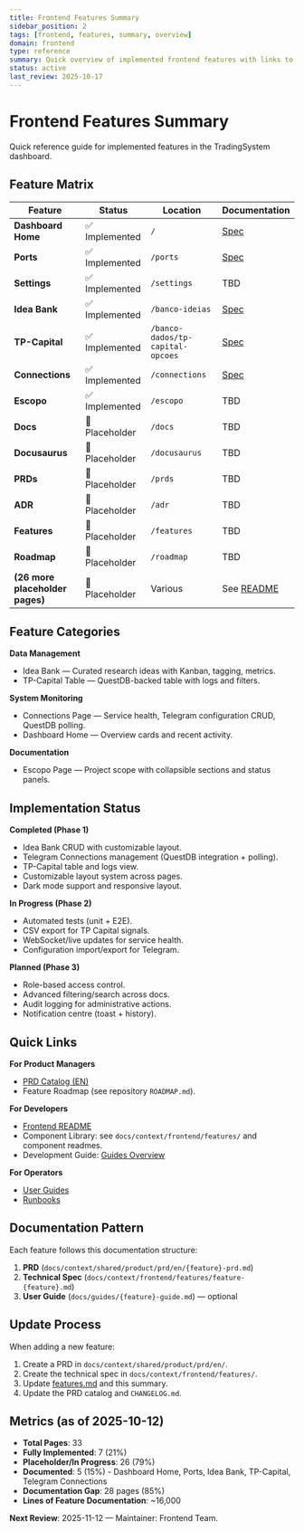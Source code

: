 ```yaml
---
title: Frontend Features Summary
sidebar_position: 2
tags: [frontend, features, summary, overview]
domain: frontend
type: reference
summary: Quick overview of implemented frontend features with links to detailed documentation
status: active
last_review: 2025-10-17
---
```


# Frontend Features Summary

Quick reference guide for implemented features in the TradingSystem dashboard.

## Feature Matrix

| Feature | Status | Location | Documentation |
|---------|--------|----------|---------------|
| **Dashboard Home** | ✅ Implemented | `/` | [Spec](feature-dashboard-home.md) |
| **Ports** | ✅ Implemented | `/ports` | [Spec](feature-ports-page.md) |
| **Settings** | ✅ Implemented | `/settings` | TBD |
| **Idea Bank** | ✅ Implemented | `/banco-ideias` | [Spec](feature-idea-bank.md) |
| **TP-Capital** | ✅ Implemented | `/banco-dados/tp-capital-opcoes` | [Spec](feature-tp-capital-signals.md) |
| **Connections** | ✅ Implemented | `/connections` | [Spec](feature-telegram-connections.md) |
| **Escopo** | ✅ Implemented | `/escopo` | TBD |
| **Docs** | 🚧 Placeholder | `/docs` | TBD |
| **Docusaurus** | 🚧 Placeholder | `/docusaurus` | TBD |
| **PRDs** | 🚧 Placeholder | `/prds` | TBD |
| **ADR** | 🚧 Placeholder | `/adr` | TBD |
| **Features** | 🚧 Placeholder | `/features` | TBD |
| **Roadmap** | 🚧 Placeholder | `/roadmap` | TBD |
| **(26 more placeholder pages)** | 🚧 Placeholder | Various | See [README](../README.md) |

## Feature Categories

**Data Management**
- Idea Bank — Curated research ideas with Kanban, tagging, metrics.
- TP-Capital Table — QuestDB-backed table with logs and filters.

**System Monitoring**
- Connections Page — Service health, Telegram configuration CRUD, QuestDB polling.
- Dashboard Home — Overview cards and recent activity.

**Documentation**
- Escopo Page — Project scope with collapsible sections and status panels.

## Implementation Status

**Completed (Phase 1)**
- Idea Bank CRUD with customizable layout.
- Telegram Connections management (QuestDB integration + polling).
- TP-Capital table and logs view.
- Customizable layout system across pages.
- Dark mode support and responsive layout.

**In Progress (Phase 2)**
- Automated tests (unit + E2E).
- CSV export for TP Capital signals.
- WebSocket/live updates for service health.
- Configuration import/export for Telegram.

**Planned (Phase 3)**
- Role-based access control.
- Advanced filtering/search across docs.
- Audit logging for administrative actions.
- Notification centre (toast + history).

## Quick Links

**For Product Managers**
- [PRD Catalog (EN)](../../shared/product/prd/en/README.md)
- Feature Roadmap (see repository `ROADMAP.md`).

**For Developers**
- [Frontend README](../README.md)
- Component Library: see `docs/context/frontend/features/` and component readmes.
- Development Guide: [Guides Overview](../guides/README.md)

**For Operators**
- [User Guides](../guides/README.md)
- [Runbooks](../../shared/runbooks/README.md)

## Documentation Pattern

Each feature follows this documentation structure:
1. **PRD** (`docs/context/shared/product/prd/en/{feature}-prd.md`)
2. **Technical Spec** (`docs/context/frontend/features/feature-{feature}.md`)
3. **User Guide** (`docs/guides/{feature}-guide.md`) — optional

## Update Process

When adding a new feature:
1. Create a PRD in `docs/context/shared/product/prd/en/`.
2. Create the technical spec in `docs/context/frontend/features/`.
3. Update [features.md](features.md) and this summary.
4. Update the PRD catalog and `CHANGELOG.md`.

## Metrics (as of 2025-10-12)

- **Total Pages**: 33
- **Fully Implemented**: 7 (21%)
- **Placeholder/In Progress**: 26 (79%)
- **Documented**: 5 (15%) - Dashboard Home, Ports, Idea Bank, TP-Capital, Telegram Connections
- **Documentation Gap**: 28 pages (85%)
- **Lines of Feature Documentation**: ~16,000

**Next Review**: 2025-11-12 — Maintainer: Frontend Team.
